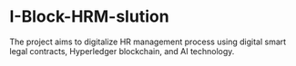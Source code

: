 # I-Block-HRM-slution
The project aims to digitalize HR management process using digital smart legal contracts, Hyperledger blockchain, and AI technology. 
